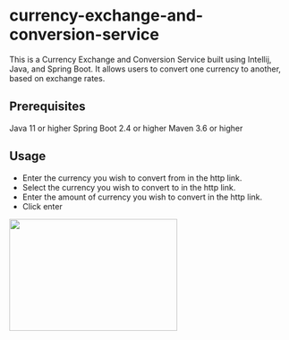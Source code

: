 # currency-exchange-and-conversion-service
This is a Currency Exchange and Conversion Service built using Intellij, Java, and Spring Boot. It allows users to convert one currency to another, based on exchange rates.
## Prerequisites
Java 11 or higher
Spring Boot 2.4 or higher
Maven 3.6 or higher
## Usage
- Enter the currency you wish to convert from in the http link.
- Select the currency you wish to convert to in the http link.
- Enter the amount of currency you wish to convert in the http link.
- Click enter
<img src="https://user-images.githubusercontent.com/112858520/225304508-3aa03de3-bdac-4062-b058-91512c1905f8.jpeg" width="300px" height="200px">
